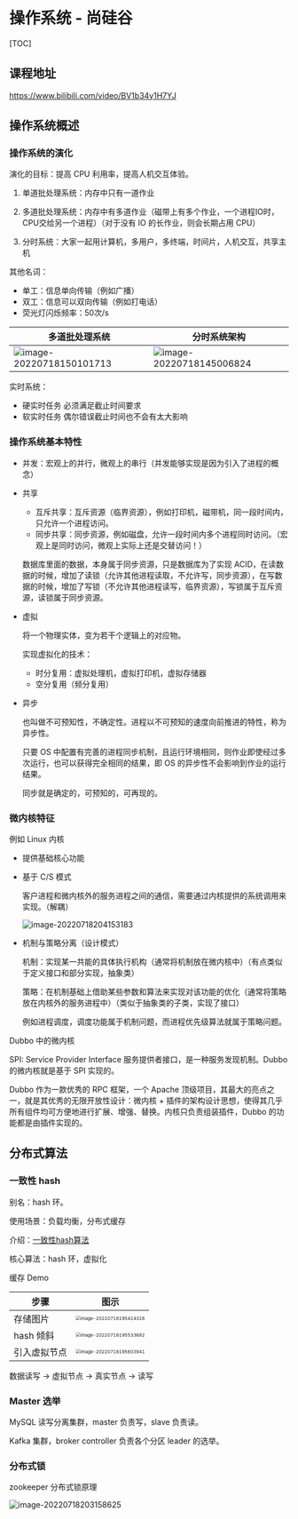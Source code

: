 # 操作系统 - 尚硅谷

[TOC]

## 课程地址

https://www.bilibili.com/video/BV1b34y1H7YJ



## 操作系统概述

### 操作系统的演化

演化的目标：提高 CPU 利用率，提高人机交互体验。

1. 单道批处理系统：内存中只有一道作业

2. 多道批处理系统：内存中有多道作业（磁带上有多个作业，一个进程IO时，CPU交给另一个进程）（对于没有 IO 的长作业，则会长期占用 CPU）

3. 分时系统：大家一起用计算机，多用户，多终端，时间片，人机交互，共享主机

其他名词：

* 单工：信息单向传输（例如广播）
* 双工：信息可以双向传输（例如打电话）
* 荧光灯闪烁频率：50次/s

| 多道批处理系统                                               | 分时系统架构                                                 |
| ------------------------------------------------------------ | ------------------------------------------------------------ |
| ![image-20220718150101713](assets/image-20220718150101713.png) | ![image-20220718145006824](assets/image-20220718145006824.png) |



实时系统：

* 硬实时任务 必须满足截止时间要求
* 软实时任务 偶尔错误截止时间也不会有太大影响



### 操作系统基本特性

* 并发：宏观上的并行，微观上的串行（并发能够实现是因为引入了进程的概念）

* 共享

  * 互斥共享：互斥资源（临界资源），例如打印机，磁带机，同一段时间内，只允许一个进程访问。
  * 同步共享：同步资源，例如磁盘，允许一段时间内多个进程同时访问。（宏观上是同时访问，微观上实际上还是交替访问！）

  数据库里面的数据，本身属于同步资源，只是数据库为了实现 ACID，在读数据的时候，增加了读锁（允许其他进程读取，不允许写，同步资源），在写数据的时候，增加了写锁（不允许其他进程读写，临界资源），写锁属于互斥资源，读锁属于同步资源。

* 虚拟

  将一个物理实体，变为若干个逻辑上的对应物。

  实现虚拟化的技术：

  * 时分复用：虚拟处理机，虚拟打印机，虚拟存储器
  * 空分复用（频分复用）

* 异步

  也叫做不可预知性，不确定性。进程以不可预知的速度向前推进的特性，称为异步性。

  只要 OS 中配置有完善的进程同步机制，且运行环境相同，则作业即使经过多次运行，也可以获得完全相同的结果，即 OS 的异步性不会影响到作业的运行结果。

  同步就是确定的，可预知的，可再现的。



### 微内核特征

例如 Linux 内核

* 提供基础核心功能 

* 基于 C/S 模式

  客户进程和微内核外的服务进程之间的通信，需要通过内核提供的系统调用来实现。（解耦）

  ![image-20220718204153183](assets/image-20220718204153183.png)

* 机制与策略分离（设计模式）

  机制：实现某一共能的具体执行机构（通常将机制放在微内核中）（有点类似于定义接口和部分实现，抽象类）

  策略：在机制基础上借助某些参数和算法来实现对该功能的优化（通常将策略放在内核外的服务进程中）（类似于抽象类的子类，实现了接口）

  例如进程调度，调度功能属于机制问题，而进程优先级算法就属于策略问题。

  

Dubbo 中的微内核

SPI: Service Provider Interface 服务提供者接口，是一种服务发现机制。Dubbo 的微内核就是基于 SPI 实现的。

Dubbo 作为一款优秀的 RPC 框架，一个 Apache 顶级项目，其最大的亮点之一，就是其优秀的无限开放性设计：微内核 + 插件的架构设计思想，使得其几乎所有组件均可方便地进行扩展、增强、替换。内核只负责组装插件，Dubbo 的功能都是由插件实现的。







## 分布式算法

### 一致性 hash

别名：hash 环。

使用场景：负载均衡，分布式缓存

介绍：[一致性hash算法](https://blog.csdn.net/mo71105731/article/details/123364539)

核心算法：hash 环，虚拟化

缓存 Demo

| 步骤         | 图示                                                         |
| ------------ | ------------------------------------------------------------ |
| 存储图片     | <img src="assets/image-20220718195414328.png" alt="image-20220718195414328" style="zoom:50%;" /> |
| hash 倾斜    | <img src="assets/image-20220718195533682.png" alt="image-20220718195533682" style="zoom:50%;" /> |
| 引入虚拟节点 | <img src="assets/image-20220718195603941.png" alt="image-20220718195603941" style="zoom:50%;" /> |

数据读写 -> 虚拟节点 -> 真实节点 -> 读写



### Master 选举

MySQL 读写分离集群，master 负责写，slave 负责读。 

Kafka 集群，broker controller 负责各个分区 leader 的选举。



### 分布式锁

zookeeper 分布式锁原理

![image-20220718203158625](assets/image-20220718203158625.png)
